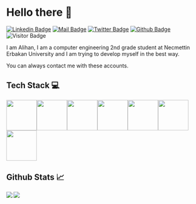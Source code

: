  <h1>Hello there 👋</h1>
 
[![Linkedin Badge](https://img.shields.io/badge/linkedin-%230077B5.svg?&style=for-the-badge&logo=linkedin&logoColor=white)](https://www.linkedin.com/in/alihandemirdas/)
[![Mail Badge](https://img.shields.io/badge/email-c14438?style=for-the-badge&logo=Gmail&logoColor=white&link=mailto:alihandemirdas42@gmail.com)](mailto:alihandemirdas42@gmail.com)
[![Twitter Badge](https://img.shields.io/badge/twitter-1DA1F2?style=for-the-badge&logo=twitter&logoColor=white)](https://twitter.com/AlihanDemirdas)
[![Github Badge](https://img.shields.io/badge/github-333?style=for-the-badge&logo=github&logoColor=white)](https://github.com/alihandemirdas)
![Visitor Badge](https://visitor-badge.laobi.icu/badge?page_id=alihandemirdas.alihandemirdas)

<p>I am Alihan, I am a computer engineering 2nd grade student at Necmettin Erbakan University and I am trying to develop myself in the best way.</p>
<p>You can always contact me with these accounts.</p>

<h2>Tech Stack 💻</h2>

<img src="https://media.giphy.com/media/XAxylRMCdpbEWUAvr8/giphy.gif" width="80"><img src="https://media.giphy.com/media/fsEaZldNC8A1PJ3mwp/giphy.gif" width="80"><img src="https://media3.giphy.com/media/ln7z2eWriiQAllfVcn/200w.webp" width="80"><img src="https://media.giphy.com/media/eNAsjO55tPbgaor7ma/giphy.gif" width="80"><img src="https://media.giphy.com/media/ztl9x7JlhSlU4MWD6h/giphy.gif" width="80"><img src="https://media.giphy.com/media/LMt9638dO8dftAjtco/giphy.gif" width="80"><img src="https://i.giphy.com/media/KzJkzjggfGN5Py6nkT/200.webp" width="80">

<h2>Github Stats 📈</h2>
<img align='left' src="https://github-readme-stats.vercel.app/api/top-langs?username=alihandemirdas&show_icons=true&locale=en&&theme=tokyonight"/>
<img src="https://github-readme-stats.vercel.app/api?username=alihandemirdas&show_icons=true&theme=radical"/>

  
  
